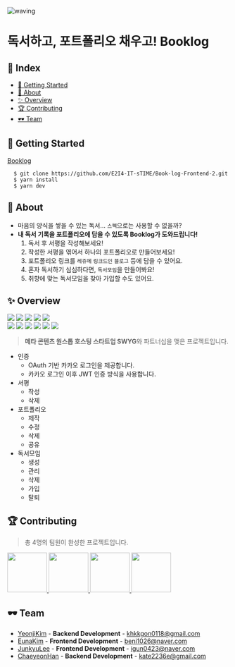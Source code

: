 ![waving](https://capsule-render.vercel.app/api?type=waving&height=200&text=Booklog&fontAlign=70&fontAlignY=35&color=gradient)

# 독서하고, 포트폴리오 채우고! Booklog

## 🎉 Index

- [🎊 Getting Started](#-getting-started)
- [🎠 About](#-about)
- [✨ Overview](#-overview)
- [🏆 Contributing](#-contributing)
- [🕶 Team](#-team)

## 🎊 Getting Started

[Booklog](https://booklog.swygbro.com/)

```
  $ git clone https://github.com/E2I4-IT-sTIME/Book-log-Frontend-2.git
  $ yarn install
  $ yarn dev
```

## 🎠 About

- 마음의 양식을 쌓을 수 있는 독서... `스펙`으로는 사용할 수 없을까?
- **내 독서 기록을 포트폴리오에 담을 수 있도록 Booklog가 도와드립니다!**
  1. 독서 후 서평을 작성해보세요!
  2. 작성한 서평을 엮어서 하나의 포트폴리오로 만들어보세요!
  3. 포트폴리오 링크를 `레쥬메` `링크드인` `블로그` 등에 담을 수 있어요.
  4. 혼자 독서하기 심심하다면, `독서모임`을 만들어봐요!
  5. 취향에 맞는 독서모임을 찾아 가입할 수도 있어요.

## ✨ Overview

<img src="https://img.shields.io/badge/TypeScript-3178C6?style=plastic-square&logo=TypeScript&logoColor=white"/> <img src="https://img.shields.io/badge/Next.js-000000?style=plastic-square&logo=Next.js&logoColor=white"/> <img src="https://img.shields.io/badge/axios-5A29E4?style=plastic-square&logo=axios&logoColor=white"/> <img src="https://img.shields.io/badge/recoil-007AF4?style=plastic-square&logo=redux&logoColor=white"/> <img src="https://img.shields.io/badge/Figma-F24E1E?style=plastic&logo=Figma&logoColor=white"/><br/>
<img src="https://img.shields.io/badge/Spring Boot-6DB33F?style=plastic-square&logo=Spring Boot&logoColor=white"/> <img src="https://img.shields.io/badge/MySQL-4479A1?style=plastic-square&logo=MySQL&logoColor=white"/> <img src="https://img.shields.io/badge/Gradle-02303A?style=plastic-square&logo=Gradle&logoColor=white"/> <img src="https://img.shields.io/badge/Amazon RDS-527FFF?style=plastic-square&logo=Amazon RDS&logoColor=white"/> <img src="https://img.shields.io/badge/Amazon EC2-FF9900?style=plastic-square&logo=Amazon EC2&logoColor=white"/> <img src="https://img.shields.io/badge/NGINX-009639?style=plastic-square&logo=NGINX&logoColor=white"/>

> **메타 콘텐츠 원스톱 호스팅 스타트업 SWYG**와 파트너십을 맺은 프로젝트입니다.<br/>

- 인증
  - OAuth 기반 카카오 로그인을 제공합니다.
  - 카카오 로그인 이후 JWT 인증 방식을 사용합니다.
- 서평
  - 작성
  - 삭제
- 포트폴리오
  - 제작
  - 수정
  - 삭제
  - 공유
- 독서모임
  - 생성
  - 관리
  - 삭제
  - 가입
  - 탈퇴

## 🏆 Contributing

> 총 4명의 팀원이 완성한 프로젝트입니다.

<p>
<a href="https://github.com/rladuswl">
    <img src="https://avatars.githubusercontent.com/u/96656191?v=4" width="90">
</a>
<a href="https://github.com/beni1026">
    <img src="https://avatars.githubusercontent.com/u/67576476?v=4" width="90">
</a>
<a href="https://github.com/Jun99uu">
    <img src="https://avatars.githubusercontent.com/u/44965706?v=4" width="90">
</a>
<a href="https://github.com/ChaeyeonHan">
    <img src="https://avatars.githubusercontent.com/u/71596178?v=4" width="90">
</a>
</p>

## 🕶 Team

- [YeonjiKim](https://github.com/rladuswl) - **Backend Development** - <khkkgon0118@gmail.com>
- [EunaKim](https://github.com/beni1026) - **Frontend Development** - <beni1026@naver.com>
- [JunkyuLee](https://github.com/Jun99uu) - **Frontend Development** - <igun0423@naver.com>
- [ChaeyeonHan](https://github.com/ChaeyeonHan) - **Backend Development** - <kate2236e@gmail.com>
